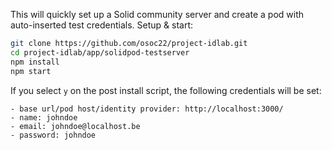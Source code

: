 This will quickly set up a Solid community server and create a pod with auto-inserted test credentials.
Setup & start:
```bash
git clone https://github.com/osoc22/project-idlab.git
cd project-idlab/app/solidpod-testserver
npm install
npm start
```
If you select `y` on the post install script, the following credentials will be set:  
```
- base url/pod host/identity provider: http://localhost:3000/
- name: johndoe
- email: johndoe@localhost.be
- password: johndoe
```
